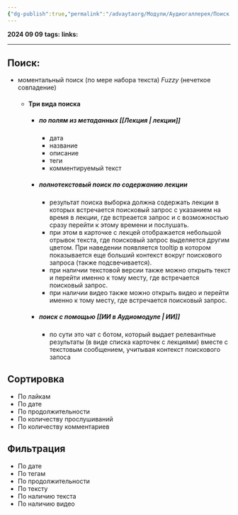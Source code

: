 ```yaml
---
{"dg-publish":true,"permalink":"/advaytaorg/Модули/Аудиогаллерея/Поиск Сортировка Фильтры/"}
---
```


**2024 09 09**
**tags:**
**links:** 

---
## Поиск: 
- моментальный поиск (по мере набора текста) *Fuzzy* (нечеткое совпадение)
	- #### Три вида поиска
		- ##### по полям из метаданных [[Лекция \| лекции]]
			- дата
			- название
			- описание
			- теги
			- комментируемый текст
		- ##### полнотекстовый поиск по содержанию лекции
			- результат поиска выборка должна содержать лекции в которых встречается поисковый запрос с указанием на время в лекции, где встреается запрос и с возможностью сразу перейти к этому времени и послушать.
			- при этом в карточке с лекцей отображается небольшой отрывок текста, где поисковый запрос выделяется другим цветом. При наведении появляется tooltip в котором показывается еще больший контекст вокруг поискового запроса (также подсвечивается).
			- при наличии текстовой версии также можно открыть текст и перейти именно к тому месту, где встречается поисковый запрос.
			- при наличии видео также можно открыть видео и перейти именно к тому месту, где встречается поисковый запрос.
		- ##### поиск с помощью [[ИИ в Аудиомодуле \| ИИ]]
			- по сути это чат с ботом, который выдает релевантные результаты (в виде списка карточек с лекциями) вместе с текстовым сообщением, учитывая контекст поискового запоса
## Сортировка
- По лайкам
- По дате
- По продолжительности
- По количеству прослушиваний
- По количеству комментариев

## Фильтрация
- По дате
- По тегам
- По продолжительности
- По тексту
- По наличию текста
- По наличию видео